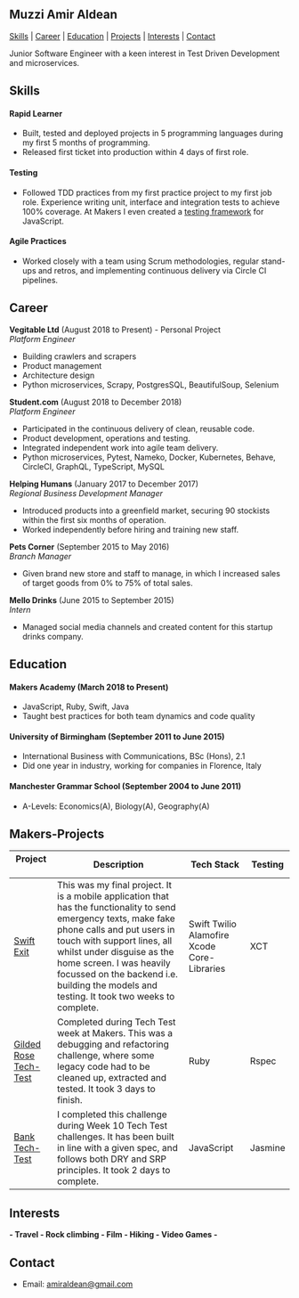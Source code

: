 ## Muzzi Amir Aldean

[Skills](#skills)  | [Career](#career) | [Education](#education) | [Projects](#makers-projects) | [Interests](#interests) | [Contact](#contact)

Junior Software Engineer with a keen interest in Test Driven Development and microservices.


## Skills

#### Rapid Learner

* Built, tested and deployed projects in 5 programming languages during my first 5 months of programming. 
* Released first ticket into production within 4 days of first role.


#### Testing

* Followed TDD practices from my first practice project to my first job role. Experience writing unit, interface and integration tests to achieve 100% coverage. At Makers I even created a [testing framework](https://github.com/ZoeKavanagh/mr_jazz_framework) for JavaScript.

#### Agile Practices

* Worked closely with a team using Scrum methodologies, regular stand-ups and retros, and implementing continuous delivery via Circle CI pipelines.


## Career

**Vegitable Ltd** (August 2018 to Present) - Personal Project   
*Platform Engineer*   
* Building crawlers and scrapers
* Product management
* Architecture design
* Python microservices, Scrapy, PostgresSQL, BeautifulSoup, Selenium

**Student.com** (August 2018 to December 2018)  
*Platform Engineer*   
* Participated in the continuous delivery of clean, reusable code.
* Product development, operations and testing. 
* Integrated independent work into agile team delivery. 
* Python microservices, Pytest, Nameko, Docker, Kubernetes, Behave, CircleCI, GraphQL, TypeScript, MySQL

**Helping Humans** (January 2017 to December 2017)    
*Regional Business Development Manager*   
* Introduced products into a greenfield market, securing 90 stockists within the first six months of operation. 
* Worked independently before hiring and training new staff.


**Pets Corner** (September 2015 to May 2016)   
*Branch Manager*  
* Given brand new store and staff to manage, in which I increased sales of target goods from 0% to 75% of total sales.

**Mello Drinks** (June 2015 to September 2015)  
*Intern*   
* Managed social media channels and created content for this startup drinks company.


## Education

#### Makers Academy (March 2018 to Present)

- JavaScript, Ruby, Swift, Java
- Taught best practices for both team dynamics and code quality

#### University of Birmingham (September 2011 to June 2015)

- International Business with Communications, BSc (Hons), 2.1
- Did one year in industry, working for companies in Florence, Italy

#### Manchester Grammar School (September 2004 to June 2011)  
- A-Levels: Economics(A), Biology(A), Geography(A)


## Makers-Projects

| Project &nbsp; &nbsp; &nbsp; &nbsp;| Description | Tech Stack  | Testing |
| ------------------- | ------------- | ------------- | ------------- |
| [Swift Exit](https://github.com/habin-isa/Angelos) | This was my final project. It is a mobile application that has the functionality to send emergency texts, make fake phone calls and put users in touch with support lines, all whilst under disguise as the home screen. I was heavily focussed on the backend i.e. building the models and testing. It took two weeks to complete. | Swift Twilio Alamofire Xcode Core-Libraries | XCT |
| [Gilded Rose Tech-Test](https://github.com/muzzi92/Gilded_Rose_Tech_Test) | Completed during Tech Test week at Makers. This was a debugging and refactoring challenge, where some legacy code had to be cleaned up, extracted and tested. It took 3 days to finish. | Ruby | Rspec |
| [Bank   Tech-Test](https://github.com/muzzi92/BankTechTest)  | I completed this challenge during Week 10 Tech Test challenges. It has been built in line with a given spec, and follows both DRY and SRP principles. It took 2 days to complete.  | JavaScript  | Jasmine  |


## Interests
**- Travel - Rock climbing - Film - Hiking - Video Games -**


## Contact

* Email: amiraldean@gmail.com

